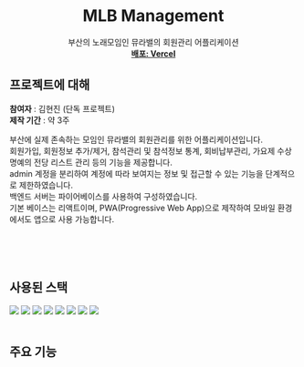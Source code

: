 <div align="center">
  <h1 align="center">MLB Management</h3>

  <p align="center">
    부산의 노래모임인 뮤라밸의 회원관리 어플리케이션
    <br />
    <a href="https://mlb-management.vercel.app"><strong>배포: Vercel</strong></a>
  </p>
</div>

## 프로젝트에 대해

<strong>참여자</strong> : 김현진 (단독 프로젝트)
<br />
<strong>제작 기간</strong> : 약 3주

부산에 실제 존속하는 모임인 뮤라밸의 회원관리를 위한 어플리케이션입니다.<br />
회원가입, 회원정보 추가/제거, 참석관리 및 참석정보 통계, 회비납부관리, 가요제 수상 명예의 전당 리스트 관리 등의 기능을 제공합니다.<br />
admin 계정을 분리하여 계정에 따라 보여지는 정보 및 접근할 수 있는 기능을 단계적으로 제한하였습니다.<br />
백엔드 서버는 파이어베이스를 사용하여 구성하였습니다.<br />
기본 베이스는 리액트이며, PWA(Progressive Web App)으로 제작하여 모바일 환경에서도 앱으로 사용 가능합니다.<br />

<br /><br /><br />

## 사용된 스택
<img src="https://img.shields.io/badge/TypeScript-3178C6?style=for-the-badge&logo=typescript&logoColor=white">
<img src="https://img.shields.io/badge/React-20232A?style=for-the-badge&logo=react&logoColor=61DAFB">
<img src="https://img.shields.io/badge/React Router-20232A?style=for-the-badge&logo=reactrouter&logoColor=61DAFB">
<img src="https://img.shields.io/badge/Redux Toolkit-20232A?style=for-the-badge&logo=redux&logoColor=61DAFB">
<img src="https://img.shields.io/badge/Styled Components-DB7093?style=for-the-badge&logo=styledcomponents&logoColor=white">
<img src="https://img.shields.io/badge/Vite-646CFF?style=for-the-badge&logo=reactrouter&logoColor=white">
<img src="https://img.shields.io/badge/Firebase-FFCA28?style=for-the-badge&logo=firebase&logoColor=FFCA28">
<img src="https://img.shields.io/badge/React.Chart.js2-FF6384?style=for-the-badge&logo=chartjs&logoColor=FF6384">
<br /><br />

## 주요 기능

